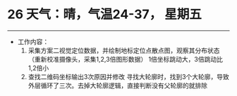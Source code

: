 # 26 天气：晴，气温24-37， 星期五
***

* 工作内容：
	1. 采集方案二视觉定位数据，并绘制地标定位点散点图，观察其分布状态（重新校准摄像头，采集1,2,3倍图形数据）
		1倍坐标跳动大，3倍跳动比1,2倍小
	2. 查找二维码坐标输出3次原因并修改
		寻找大轮廓时，找到3个大轮廓，导致外层循环了三次。去掉大轮廓逻辑，直接判断没有父轮廓的就排除
		
